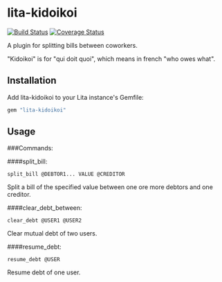 # lita-kidoikoi

[![Build Status](https://travis-ci.org/blackbirdco/lita-kidoikoi.png?branch=master)](https://travis-ci.org/blackbirdco/lita-kidoikoi)
[![Coverage Status](https://coveralls.io/repos/blackbirdco/lita-kidoikoi/badge.png)](https://coveralls.io/r/blackbirdco/lita-kidoikoi)

A plugin for splitting bills between coworkers.

"Kidoikoi" is for "qui doit quoi", which means in french "who owes what".

## Installation

Add lita-kidoikoi to your Lita instance's Gemfile:

``` ruby
gem "lita-kidoikoi"
```

## Usage

###Commands:

####split\_bill:

`split_bill @DEBTOR1... VALUE @CREDITOR`

Split a bill of the specified value between one ore more debtors and one creditor.

####clear\_debt\_between:

`clear_debt @USER1 @USER2`

Clear mutual debt of two users.

####resume\_debt:

`resume_debt @USER`

Resume debt of one user.
